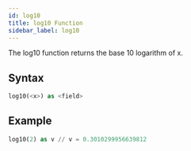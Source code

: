 ```yaml
---
id: log10
title: log10 Function
sidebar_label: log10
---
```



The log10 function returns the base 10 logarithm of x.

## Syntax

```sql
log10(<x>) as <field>
```

## Example

```sql
log10(2) as v // v = 0.3010299956639812
```
